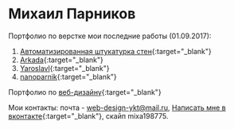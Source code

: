 
# Михаил Парников
Портфолио по верстке мои последние работы (01.09.2017):

1. [Автоматизированная штукатурка стен](https://parnikovmikhail.github.io/github/ "Автоматизированная штукатурка стен"){:target="_blank"}
2. [Arkada](https://parnikovmikhail.github.io/arkada/){:target="_blank"}
3. [Yaroslavl](https://parnikovmikhail.github.io/yaroslavl/){:target="_blank"}
4. [nanoparnik](https://parnikovmikhail.github.io/parnik/){:target="_blank"}





Портфолио по [веб-дизайну](https://www.behance.net/parnikovmi5ea4){:target="_blank"}


Мои контакты:
почта - web-design-ykt@mail.ru, [Написать мне в вконтакте](https://vk.me/id4707022){:target="_blank"}, 
скайп mixa198775.
